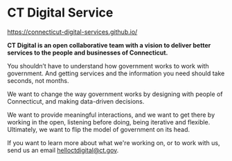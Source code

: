 # CT Digital Service

https://connecticut-digital-services.github.io/

**CT Digital is an open collaborative team with a vision to deliver better services to the people and businesses of Connecticut.**

You shouldn’t have to understand how government works to work with government. And getting services and the information you need should take seconds, not months.

We want to change the way government works by designing with people of Connecticut, and making data-driven decisions.

We want to provide meaningful interactions, and we want to get there by working in the open, listening before doing, being iterative and flexible. Ultimately, we want to flip the model of government on its head.

If you want to learn more about what we're working on, or to work with us, send us an email helloctdigital@ct.gov.

